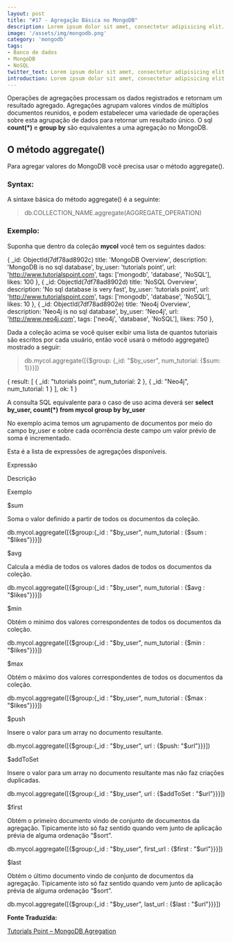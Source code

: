 ```yaml
---
layout: post
title: "#17 - Agregação Básica no MongoDB"
description: Lorem ipsum dolor sit amet, consectetur adipisicing elit.
image: '/assets/img/mongodb.png'
category: 'mongodb'
tags:
- Banco de dados
- MongoDB
- NoSQL
twitter_text: Lorem ipsum dolor sit amet, consectetur adipisicing elit.
introduction: Lorem ipsum dolor sit amet, consectetur adipisicing elit, sed do eiusmod tempor incididunt ut labore et dolore magna aliqua.
---
```

Operações de agregações processam os dados registrados e retornam um resultado agregado. Agregações agrupam valores vindos de múltiplos documentos reunidos, e podem estabelecer uma variedade de operações sobre esta agrupação de dados para retornar um resultado único. O sql **count(*)** e **group by** são equivalentes a uma agregação no MongoDB.

## O método aggregate()

Para agregar valores do MongoDB você precisa usar o método aggregate().

### Syntax:

A sintaxe básica do método aggregate() é a seguinte:

>db.COLLECTION_NAME.aggregate(AGGREGATE_OPERATION)

### Exemplo:

Suponha que dentro da coleção **mycol** você tem os seguintes dados:

{
  _id: ObjectId(7df78ad8902c)
  title: 'MongoDB Overview',
  description: 'MongoDB is no sql database',
  by_user: 'tutorials point',
  url: 'http://www.tutorialspoint.com',
  tags: ['mongodb', 'database', 'NoSQL'],
  likes: 100
},
{
  _id: ObjectId(7df78ad8902d)
  title: 'NoSQL Overview',
  description: 'No sql database is very fast',
  by_user: 'tutorials point',
  url: 'http://www.tutorialspoint.com',
  tags: ['mongodb', 'database', 'NoSQL'],
  likes: 10
},
{
  _id: ObjectId(7df78ad8902e)
  title: 'Neo4j Overview',
  description: 'Neo4j is no sql database',
  by_user: 'Neo4j',
  url: 'http://www.neo4j.com',
  tags: ['neo4j', 'database', 'NoSQL'],
  likes: 750
},

Dada a coleção acima se você quiser exibir uma lista de quantos tutoriais são escritos por cada usuário, então você usará o método aggregate() mostrado a seguir:

> db.mycol.aggregate([{$group: {_id: "$by_user", num_tutorial: {$sum: 1}}}])

{
  result: [
    {
      _id: "tutorials point",
      num_tutorial: 2
    },
    {
      _id: "Neo4j",
      num_tutorial: 1
    }
  ],
  ok: 1
}

A consulta SQL equivalente para o caso de uso acima deverá ser **select by_user, count(*) from mycol group by by_user**

No exemplo acima temos um agrupamento de documentos por meio do campo by_user e sobre cada ocorrência deste campo um valor prévio de soma é incrementado.

Esta é a lista de expressões de agregações disponíveis.

Expressão

Descrição

Exemplo

$sum

Soma o valor definido a partir de todos os documentos da coleção.

db.mycol.aggregate([{$group:{_id : "$by_user", num_tutorial : {$sum : "$likes"}}}])

$avg

Calcula a média de todos os valores dados de todos os documentos da coleção.

db.mycol.aggregate([{$group:{_id : "$by_user", num_tutorial : {$avg : "$likes"}}}])

$min

Obtém o mínimo dos valores correspondentes de todos os documentos da coleção.

db.mycol.aggregate([{$group:{_id : "$by_user", num_tutorial : {$min : "$likes"}}}])

$max

Obtém o máximo dos valores correspondentes de todos os documentos da coleção.

db.mycol.aggregate([{$group:{_id : "$by_user", num_tutorial : {$max : "$likes"}}}])

$push

Insere o valor para um array no documento resultante.

db.mycol.aggregate([{$group:{_id : "$by_user", url : {$push: "$url"}}}])

$addToSet

Insere o valor para um array no documento resultante mas não faz criações duplicadas.

db.mycol.aggregate([{$group:{_id : "$by_user", url : {$addToSet : "$url"}}}])

$first

Obtém o primeiro documento vindo de conjunto de documentos da agregação. Tipicamente isto só faz sentido quando vem junto de aplicação prévia de alguma ordenação “$sort”.

db.mycol.aggregate([{$group:{_id : "$by_user", first_url : {$first : "$url"}}}])

$last

Obtém o último documento vindo de conjunto de documentos da agregação. Tipicamente isto só faz sentido quando vem junto de aplicação prévia de alguma ordenação “$sort”.

db.mycol.aggregate([{$group:{_id : "$by_user", last_url : {$last : "$url"}}}])
 


**Fonte Traduzida:**
 
[Tutorials Point – MongoDB Agregation](http://www.tutorialspoint.com/mongodb/mongodb_aggregation.htm)
